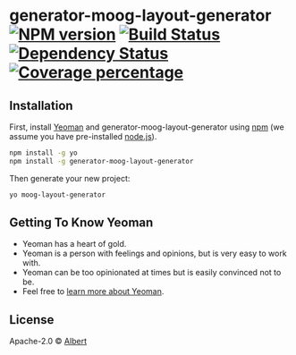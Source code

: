 # generator-moog-layout-generator [![NPM version][npm-image]][npm-url] [![Build Status][travis-image]][travis-url] [![Dependency Status][daviddm-image]][daviddm-url] [![Coverage percentage][coveralls-image]][coveralls-url]
> 

## Installation

First, install [Yeoman](http://yeoman.io) and generator-moog-layout-generator using [npm](https://www.npmjs.com/) (we assume you have pre-installed [node.js](https://nodejs.org/)).

```bash
npm install -g yo
npm install -g generator-moog-layout-generator
```

Then generate your new project:

```bash
yo moog-layout-generator
```

## Getting To Know Yeoman

 * Yeoman has a heart of gold.
 * Yeoman is a person with feelings and opinions, but is very easy to work with.
 * Yeoman can be too opinionated at times but is easily convinced not to be.
 * Feel free to [learn more about Yeoman](http://yeoman.io/).

## License

Apache-2.0 © [Albert]()


[npm-image]: https://badge.fury.io/js/generator-moog-layout-generator.svg
[npm-url]: https://npmjs.org/package/generator-moog-layout-generator
[travis-image]: https://travis-ci.org/AlbertWhite/generator-moog-layout-generator.svg?branch=master
[travis-url]: https://travis-ci.org/AlbertWhite/generator-moog-layout-generator
[daviddm-image]: https://david-dm.org/AlbertWhite/generator-moog-layout-generator.svg?theme=shields.io
[daviddm-url]: https://david-dm.org/AlbertWhite/generator-moog-layout-generator
[coveralls-image]: https://coveralls.io/repos/AlbertWhite/generator-moog-layout-generator/badge.svg
[coveralls-url]: https://coveralls.io/r/AlbertWhite/generator-moog-layout-generator
